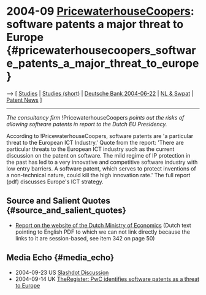# 2004-09 [PricewaterhouseCoopers](PricewaterhouseCoopers "wikilink"): software patents a major threat to Europe {#pricewaterhousecoopers_software_patents_a_major_threat_to_europe}

\--\> \[ [ Studies](SwpatsiskuEn "wikilink") \| [Studies
(short)](http://swpat.ffii.org/xatra/cons0406/parl/ "wikilink") \| [
Deutsche Bank 2004-06-22](DB040622En "wikilink") \| [ NL &
Swpat](SwpatnlEn "wikilink") \| [ Patent News](SwpatcninoEn "wikilink")
\]

------------------------------------------------------------------------

*The consultancy firm* !PricewaterhouseCoopers *points out the risks of
allowing software patents in report to the Dutch EU Presidency.*

According to !PricewaterhouseCoopers, software patents are \'a
particular threat to the European ICT Industry.\' Quote from the report:
\'There are particular threats to the European ICT industry such as the
current discussion on the patent on software. The mild regime of IP
protection in the past has led to a very innovative and competitive
software industry with low entry barriers. A software patent, which
serves to protect inventions of a non-technical nature, could kill the
high innovation rate.\' The full report (pdf) discusses Europe\'s ICT
strategy.

## Source and Salient Quotes {#source_and_salient_quotes}

-   [Report on the website of the Dutch Ministry of
    Economics](http://www.ez.nl/content.jsp?objectid=24583 "wikilink")
    (Dutch text pointing to English PDF to which we can not link
    directly because the links to it are session-based, see item 342 on
    page 50)

## Media Echo {#media_echo}

-   2004-09-23 US [Slashdot
    Discussion](http://yro.slashdot.org/article.pl?sid=04/09/23/1213222&tid=155&tid=1 "wikilink")
-   2004-09-14 UK [TheRegister: PwC identifies software patents as a
    threat to
    Europe](http://www.theregister.co.uk/2004/09/15/pwc_swpat_are_a_threat/ "wikilink")
